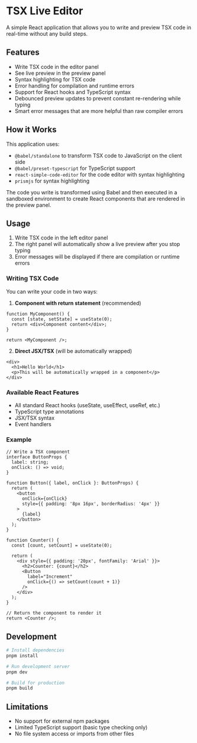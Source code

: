 # TSX Live Editor

A simple React application that allows you to write and preview TSX code in real-time without any build steps.

## Features

- Write TSX code in the editor panel
- See live preview in the preview panel
- Syntax highlighting for TSX code
- Error handling for compilation and runtime errors
- Support for React hooks and TypeScript syntax
- Debounced preview updates to prevent constant re-rendering while typing
- Smart error messages that are more helpful than raw compiler errors

## How it Works

This application uses:
- `@babel/standalone` to transform TSX code to JavaScript on the client side
- `@babel/preset-typescript` for TypeScript support
- `react-simple-code-editor` for the code editor with syntax highlighting
- `prismjs` for syntax highlighting

The code you write is transformed using Babel and then executed in a sandboxed environment to create React components that are rendered in the preview panel.

## Usage

1. Write TSX code in the left editor panel
2. The right panel will automatically show a live preview after you stop typing
3. Error messages will be displayed if there are compilation or runtime errors

### Writing TSX Code

You can write your code in two ways:

1. **Component with return statement** (recommended)
```tsx
function MyComponent() {
  const [state, setState] = useState(0);
  return <div>Component content</div>;
}

return <MyComponent />;
```

2. **Direct JSX/TSX** (will be automatically wrapped)
```tsx
<div>
  <h1>Hello World</h1>
  <p>This will be automatically wrapped in a component</p>
</div>
```

### Available React Features

- All standard React hooks (useState, useEffect, useRef, etc.)
- TypeScript type annotations
- JSX/TSX syntax
- Event handlers

### Example

```tsx
// Write a TSX component
interface ButtonProps {
  label: string;
  onClick: () => void;
}

function Button({ label, onClick }: ButtonProps) {
  return (
    <button 
      onClick={onClick} 
      style={{ padding: '8px 16px', borderRadius: '4px' }}
    >
      {label}
    </button>
  );
}

function Counter() {
  const [count, setCount] = useState(0);
  
  return (
    <div style={{ padding: '20px', fontFamily: 'Arial' }}>
      <h2>Counter: {count}</h2>
      <Button 
        label="Increment" 
        onClick={() => setCount(count + 1)} 
      />
    </div>
  );
}

// Return the component to render it
return <Counter />;
```

## Development

```bash
# Install dependencies
pnpm install

# Run development server
pnpm dev

# Build for production
pnpm build
```

## Limitations

- No support for external npm packages
- Limited TypeScript support (basic type checking only)
- No file system access or imports from other files
